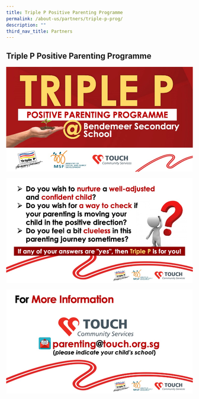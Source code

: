 ```yaml
---
title: Triple P Positive Parenting Programme
permalink: /about-us/partners/triple-p-prog/
description: ""
third_nav_title: Partners
---
```


## Triple P Positive Parenting Programme

![Triple P Positive Parenting Programme](/images/Aboutus/PSG-triplep-01.jpeg)

![Triple P Positive Parenting Programme](/images/Aboutus/PSG-triplep-02.jpeg)

![Triple P Positive Parenting Programme](/images/Aboutus/PSG-triplep-03.jpeg)